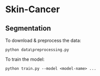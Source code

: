 # Skin-Cancer   
## Segmentation

To download & preprocess the data:

`python data\preprocessing.py`

To train the model:

`python train.py --model <model-name> ...`

